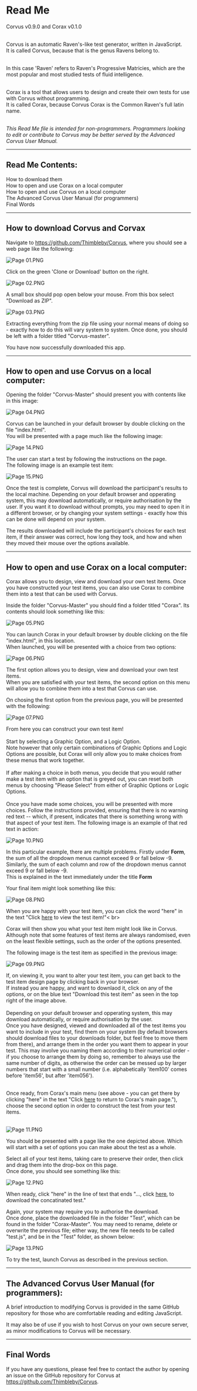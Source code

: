 # Read Me <br>
Corvus v0.9.0 and Corax v0.1.0<br><br>

Corvus is an automatic Raven's-like test generator, written in JavaScript.<br>
It is called Corvus, because that is the genus Ravens belong to.<br><br>

In this case 'Raven' refers to Raven's Progressive Matricies, which are the most popular and most studied tests of fluid intelligence.<br><br>

Corax is a tool that allows users to design and create their own tests for use with Corvus without programming.<br>
It is called Corax, because Corvus Corax is the Common Raven's full latin name.<br><br>

<i>This Read Me file is intended for non-programmers. Programmers looking to edit or contribute to Corvus may be better served by the Advanced Corvus User Manual.</i>
<br>

---
## Read Me Contents: <br>
<p>How to download them<br>
How to open and use Corax on a local computer<br>
How to open and use Corvus on a local computer<br>
The Advanced Corvus User Manual (for programmers) <br>
Final Words<br></p>

---
## How to download Corvus and Corvax <br>

Navigate to https://github.com/Thimbleby/Corvus, where you should see a web page like the following:<br>

![Page 01.PNG](https://github.com/Thimbleby/Corvus/blob/master/ReadMe%20Images/Page%2001.PNG?raw=true)

Click on the green 'Clone or Download' button on the right. <br>

![Page 02.PNG](https://github.com/Thimbleby/Corvus/blob/master/ReadMe%20Images/Page%2002.PNG?raw=true)

A small box should pop open below your mouse. From this box select "Download as ZIP".<br>

![Page 03.PNG](https://github.com/Thimbleby/Corvus/blob/master/ReadMe%20Images/Page%2003.PNG?raw=true)

Extracting everything from the zip file using your normal means of doing so - exactly how to do this will vary system to system. Once done, you should be left with a folder titled "Corvus-master".<br>

You have now successfully downloaded this app.<br>

---
## How to open and use Corvus on a local computer: <br>
Opening the folder "Corvus-Master" should present you with contents like in this image:<br>

![Page 04.PNG](https://github.com/Thimbleby/Corvus/blob/master/ReadMe%20Images/Page%2004.PNG?raw=true)

Corvus can be launched in your default browser by double clicking on the file "index.html".<br>
You will be presented with a page much like the following image:<br>

![Page 14.PNG](https://github.com/Thimbleby/Corvus/blob/master/ReadMe%20Images/Page%2014.PNG?raw=true)

The user can start a test by following the instructions on the page. <br>
The following image is an example test item: <br>

![Page 15.PNG](https://github.com/Thimbleby/Corvus/blob/master/ReadMe%20Images/Page%2015.PNG?raw=true)

Once the test is complete, Corvus will download the participant's results to the local machine. Depending on your default browser and opperating system, this may download automatically, or require authorisation by the user. If you want it to download without prompts, you may need to open it in a different browser, or by changing your system settings - exactly how this can be done will depend on your system.<br>

The results downloaded will include the participant's choices for each test item, if their answer was correct, how long they took, and how and when they moved their mouse over the options available.<br>

---
## How to open and use Corax on a local computer: <br>
Corax allows you to design, view and download your own test items. Once you have constructed your test items, you can also use Corax to combine them into a test that can be used with Corvus.<br>

Inside the folder "Corvus-Master" you should find a folder titled "Corax". Its contents should look something like this:<br>

![Page 05.PNG](https://github.com/Thimbleby/Corvus/blob/master/ReadMe%20Images/Page%2005.PNG?raw=true)

You can launch Corax in your default browser by double clicking on the file "index.html", in this location. <br>
When launched, you will be presented with a choice from two options:<br>

![Page 06.PNG](https://github.com/Thimbleby/Corvus/blob/master/ReadMe%20Images/Page%2006.PNG?raw=true)

The first option allows you to design, view and download your own test items.<br>
When you are satisfied with your test items, the second option on this menu will allow you to combine them into a test that Corvus can use.<br>

On chosing the first option from the previous page, you will be presented with the following:<br>

![Page 07.PNG](https://github.com/Thimbleby/Corvus/blob/master/ReadMe%20Images/Page%2007.PNG?raw=true)

From here you can construct your own test item!<br><br>
Start by selecting a Graphic Option, and a Logic Option. <br>
Note however that only certain combinations of Graphic Options and Logic Options are possible, but Corax will only allow you to make choices from these menus that work together. <br>
<br>
If after making a choice in both menus, you decide that you would rather make a test item with an option that is greyed out, you can reset both menus by choosing "Please Select" from either of Graphic Options or Logic Options. <br>
<br>
Once you have made some choices, you will be presented with more choices. Follow the instructions provided, ensuring that there is no warning red text -- which, if present, indicates that there is something wrong with that aspect of your test item. The following image is an example of that red text in action: <br>

![Page 10.PNG](https://github.com/Thimbleby/Corvus/blob/master/ReadMe%20Images/Page%2010.PNG?raw=true)

In this particular example, there are multiple problems. Firstly under <b>Form</b>, the sum of all the dropdown menus cannot exceed 9 or fall below -9. Similarly, the sum of each column and row of the dropdown menus cannot exceed 9 or fall below -9.<br>
This is explained in the text immediately under the title <b>Form</b><br>

Your final item might look something like this:<br>

![Page 08.PNG](https://github.com/Thimbleby/Corvus/blob/master/ReadMe%20Images/Page%2008.PNG?raw=true)

When you are happy with your test item, you can click the word "here" in the text "Click <u>here</u> to view the test item!"< br>

Corax will then show you what your test item might look like in Corvus. Although note that some features of test items are always randomised, even on the least flexible settings, such as the order of the options presented.<br>

The following image is the test item as specified in the previous image:<br>

![Page 09.PNG](https://github.com/Thimbleby/Corvus/blob/master/ReadMe%20Images/Page%2009.PNG?raw=true)

If, on viewing it, you want to alter your test item, you can get back to the test item design page by clicking back in your browser.<br>
If instead you are happy, and want to downlaod it, click on any of the options, or on the blue text "Download this test item" as seen in the top right of the image above.<br><br>
Depending on your default browser and opperating system, this may download automatically, or require authorisation by the user. <br>
Once you have designed, viewed and downloaded all of the test items you want to include in your test, find them on your system (by default browsers should download files to your downloads folder, but feel free to move them from there), and arrange them in the order you want them to appear in your test. This may involve you naming them according to their numerical order - if you choose to arrange them by doing so, remember to always use the same number of digits, as otherwise the order can be messed up by larger numbers that start with a small number (i.e. alphabetically 'item100' comes before 'item56', but after 'item056').<br><br>

Once ready, from Corax's main menu (see above - you can get there by clicking "here" in the text "Click <u>here</u> to return to Corax's main page."), choose the second option in order to construct the test from your test items.<br><br>

![Page 11.PNG](https://github.com/Thimbleby/Corvus/blob/master/ReadMe%20Images/Page%2011.PNG?raw=true)

You should be presented with a page like the one depicted above. Which will start with a set of options you can make about the test as a whole.<br>

Select all of your test items, taking care to preserve their order, then click and drag them into the drop-box on this page.<br>
Once done, you should see something like this:<br>

![Page 12.PNG](https://github.com/Thimbleby/Corvus/blob/master/ReadMe%20Images/Page%2012.PNG?raw=true)

When ready, click "here" in the line of text that ends "..., click <u>here</u>, to download the concatinated test."<br>

Again, your system may require you to authorise the download.<br>
Once done, place the downloaded file in the folder "Test", which can be found in the folder "Corax-Master". You may need to rename, delete or overwrite the previous file; either way, the new file needs to be called "test.js", and be in the "Test" folder, as shown below: <br>

![Page 13.PNG](https://github.com/Thimbleby/Corvus/blob/master/ReadMe%20Images/Page%2013.PNG?raw=true)

To try the test, launch Corvus as described in the previous section.


---
## The Advanced Corvus User Manual (for programmers): <br>

A brief introduction to modifying Corvus is provided in the same GitHub repository for those who are comfortable reading and editing JavaScript. <br>

It may also be of use if you wish to host Corvus on your own secure server, as minor modifications to Corvus will be necessary. <br>

---
## Final Words <br>
If you have any questions, please feel free to contact the author by opening an issue on the GitHub repository for Corvus at https://github.com/Thimbleby/Corvus.
 
